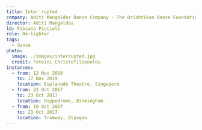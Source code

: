```yaml
---
title: Inter_rupted
company: Aditi Mangaldas Dance Company - The Drishtikon Dance Foundation
director: Aditi Mangaldas
ld: Fabiana Piccioli
role: Re-lighter
tags:
  - dance
photo:
  image: ./images/interrupted.jpg
  credit: Foteini Christofilopoulou
instances:
  - from: 12 Nov 2019
    to: 17 Nov 2019
    location: Esplanade Theatre, Singapore
  - from: 22 Oct 2017
    to: 23 Oct 2017
    location: Hippodrome, Birmingham
  - from: 19 Oct 2017
    to: 21 Oct 2017
    location: Tramway, Glasgow
---
```

